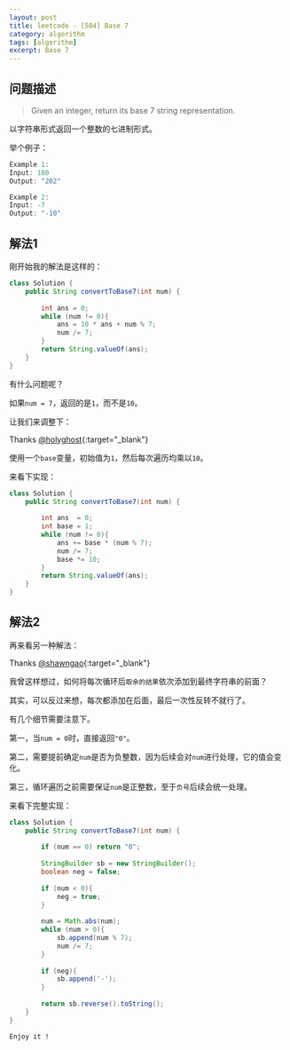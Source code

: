 ```yaml
---
layout: post
title: leetcode - [504] Base 7
category: algorithm
tags: [algorithm]
excerpt: Base 7
---
```


## 问题描述  

> Given an integer, return its base 7 string representation.  

以字符串形式返回一个整数的七进制形式。  

举个例子：  

``` java
Example 1:
Input: 100
Output: "202"

Example 2:
Input: -7
Output: "-10"
```


## 解法1  

刚开始我的解法是这样的：  

``` java
class Solution {
    public String convertToBase7(int num) {
        
        int ans = 0;
        while (num != 0){
            ans = 10 * ans + num % 7;
            num /= 7;
        }
        return String.valueOf(ans);
    }
}
```

有什么问题呢？  

如果`num = 7`，返回的是`1`，而不是`10`。  

让我们来调整下：  

Thanks [@holyghost](https://leetcode.com/problems/base-7/discuss/98379/my-java-solution-wo-string-helper){:target="_blank"}  

使用一个`base`变量，初始值为`1`，然后每次遍历均乘以`10`。  


来看下实现：  


``` java
class Solution {
    public String convertToBase7(int num) {
        
        int ans  = 0;
        int base = 1;
        while (num != 0){
            ans += base * (num % 7);
            num /= 7;
            base *= 10;
        }
        return String.valueOf(ans);
    }
}
```



## 解法2  

再来看另一种解法：  

Thanks [@shawngao](https://leetcode.com/problems/base-7/discuss/98363/Verbose-Java-Solution){:target="_blank"}  

我曾这样想过，如何将每次循环后`取余的结果`依次添加到最终字符串的前面？  

其实，可以反过来想，每次都添加在后面，最后一次性反转不就行了。  

有几个细节需要注意下。  

第一，当`num = 0`时，直接返回`"0"`。  

第二，需要提前确定`num`是否为负整数，因为后续会对`num`进行处理，它的值会变化。  

第三，循环遍历之前需要保证`num`是正整数，至于`负号`后续会统一处理。  


来看下完整实现：  

``` java
class Solution {
    public String convertToBase7(int num) {
        
        if (num == 0) return "0";
            
        StringBuilder sb = new StringBuilder();
        boolean neg = false;
        
        if (num < 0){
            neg = true;
        }
        
        num = Math.abs(num);
        while (num > 0){
            sb.append(num % 7);
            num /= 7;
        }
        
        if (neg){
            sb.append('-');
        }
        
        return sb.reverse().toString();
    }
}
```

`Enjoy it ! `
